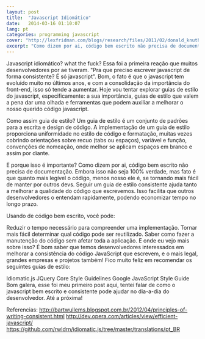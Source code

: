 ```yaml
---
layout: post
title:  "Javascript Idiomático"
date:   2014-03-16 01:10:07
lang: pt
categories: programming javascript
cover: "http://lexfridman.com/blogs/research/files/2011/02/donald_knuth.png"
excerpt: "Como dizem por ai, código bem escrito não precisa de documentação."
---
```


Javascript idiomático? what the fuck? Essa foi a primeira reação que muitos desenvolvedores por ae tiveram. "Pra que preciso escrever javascript de forma consistente? É só javascript". Bom, o fato é que o javascript tem evoluído muito no últimos anos, e com a consolidação da importância do front-end, isso só tende a aumentar.
Hoje vou tentar explorar guias de estilo do javascript, especificamente: a sua importância, guias de estilo que valem a pena dar uma olhada e ferramentas que podem auxiliar a melhorar o nosso querido código javascript.


Como assim guia de estilo?
Um guia de estilo é um conjunto de padrões para a escrita e design de código. A implementação de um guia de estilo proporciona uniformidade no estilo de código e formatação, muitas vezes cobrindo orientações sobre recuo (tabs ou espaços), variável e função, convenções de nomeação, onde melhor se aplicam espaços em branco e assim por diante.

E porque isso é importante?
Como dizem por ai, código bem escrito não precisa de documentação. Embora isso não seja 100% verdade, mas fato é que quanto mais legível o código, menos nosso ele é, se tornando mais fácil de manter por outros devs.
Seguir um guia de estilo consistente ajuda tanto a melhorar a qualidade do código que escrevemos. Isso facilita que outros desenvolvedores o entendam rapidamente,  podendo economizar tempo no longo prazo.

Usando de código bem escrito, você pode:

Reduzir o tempo necessário para compreender uma implementação.
Tornar mais fácil determinar qual código pode ser reutilizado.
Saber como fazer a manutenção do código sem afetar toda a aplicação.
E onde eu vejo mais sobre isso?
É bom saber que temos desenvolvedores interessados em melhorar a consistência do código JavaScript que  escrevem, e o mais legal, grandes empresas e projetos também!  Fico muito feliz em recomendar os seguintes guias de estilo:

Idiomatic.js
JQuery Core Style Guidelines
Google JavaScript Style Guide
Bom galera, esse foi meu primeiro post aqui, tentei falar de como o javascript bem escrito e consistente pode ajudar no dia-a-dia do desenvolvedor. Até a próxima!

Referencias:
http://bartwullems.blogspot.com.br/2012/04/principles-of-writing-consistent.html
http://dev.opera.com/articles/view/efficient-javascript/
https://github.com/rwldrn/idiomatic.js/tree/master/translations/pt_BR
